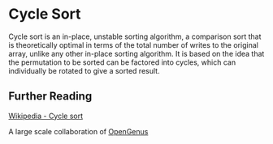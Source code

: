 # Cycle Sort

Cycle sort is an in-place, unstable sorting algorithm, a comparison sort that is theoretically optimal in terms of the total number of writes to the original array, unlike any other in-place sorting algorithm. It is based on the idea that the permutation to be sorted can be factored into cycles, which can individually be rotated to give a sorted result.


## Further Reading
[Wikipedia - Cycle sort](https://en.wikipedia.org/wiki/Cycle_sort)


A large scale collaboration of [OpenGenus](https://github.com/opengenus)
